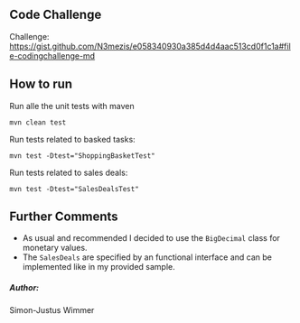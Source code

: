 ## Code Challenge

Challenge: https://gist.github.com/N3mezis/e058340930a385d4d4aac513cd0f1c1a#file-codingchallenge-md

## How to run
Run alle the unit tests with maven
```
mvn clean test
```
Run tests related to basked tasks:

````
mvn test -Dtest="ShoppingBasketTest"
````

Run tests related to sales deals:
```
mvn test -Dtest="SalesDealsTest" 
```
## Further Comments
- As usual and recommended I decided to use the `BigDecimal` class for monetary values.
- The `SalesDeals` are specified by an functional interface and can be implemented like in
my provided sample.

##### Author: 
Simon-Justus Wimmer
